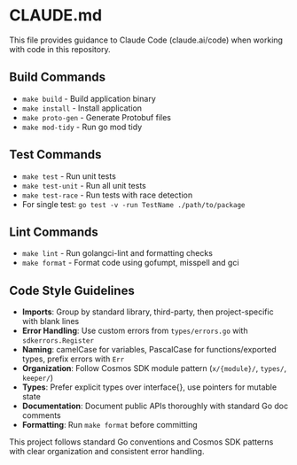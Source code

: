 # CLAUDE.md

This file provides guidance to Claude Code (claude.ai/code) when working with code in this repository.

## Build Commands
- `make build` - Build application binary
- `make install` - Install application
- `make proto-gen` - Generate Protobuf files
- `make mod-tidy` - Run go mod tidy

## Test Commands
- `make test` - Run unit tests
- `make test-unit` - Run all unit tests 
- `make test-race` - Run tests with race detection
- For single test: `go test -v -run TestName ./path/to/package`

## Lint Commands
- `make lint` - Run golangci-lint and formatting checks
- `make format` - Format code using gofumpt, misspell and gci

## Code Style Guidelines
- **Imports**: Group by standard library, third-party, then project-specific with blank lines
- **Error Handling**: Use custom errors from `types/errors.go` with `sdkerrors.Register`
- **Naming**: camelCase for variables, PascalCase for functions/exported types, prefix errors with `Err`
- **Organization**: Follow Cosmos SDK module pattern (`x/{module}/`, `types/`, `keeper/`)
- **Types**: Prefer explicit types over interface{}, use pointers for mutable state
- **Documentation**: Document public APIs thoroughly with standard Go doc comments
- **Formatting**: Run `make format` before committing

This project follows standard Go conventions and Cosmos SDK patterns with clear organization and consistent error handling.